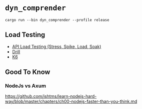 # `dyn_comprender`

```
cargo run --bin dyn_comprender --profile release
```

## Load Testing
- [API Load Testing (Stress, Spike, Load, Soak)](https://www.youtube.com/watch?v=r-Jte8Y8zag)
- [Drill](https://github.com/fcsonline/drill/tree/master)
- [K6](https://k6.io/)

## Good To Know

### NodeJs vs Axum
https://github.com/ishtms/learn-nodejs-hard-way/blob/master/chapters/ch00-nodejs-faster-than-you-think.md